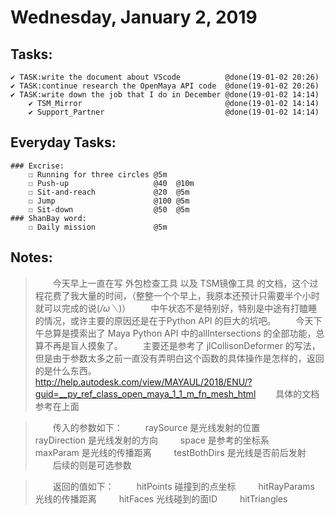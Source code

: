 # Wednesday, January 2, 2019

## Tasks:
    ✔ TASK:write the document about VScode          @done(19-01-02 20:26)
    ✔ TASK:continue research the OpenMaya API code  @done(19-01-02 20:26)
    ✔ TASK:write down the job that I do in December @done(19-01-02 14:14)
        ✔ TSM_Mirror                                @done(19-01-02 14:14)
        ✔ Support_Partner                           @done(19-01-02 14:14)



## Everyday Tasks:
    ### Excrise:
        ☐ Running for three circles @5m
        ☐ Push-up                   @40  @10m
        ☐ Sit-and-reach             @20  @5m
        ☐ Jump                      @100 @5m
        ☐ Sit-down                  @50  @5m
    ### ShanBay word:
        ☐ Daily mission             @5m

## Notes:
> &emsp;&emsp;今天早上一直在写 外包检查工具 以及 TSM镜像工具 的文档，这个过程花费了我大量的时间，（整整一个个早上，我原本还预计只需要半个小时就可以完成的说(*/ω＼*)）
> &emsp;&emsp;中午状态不是特别好，特别是中途有打瞌睡的情况，或许主要的原因还是在于Python API 的巨大的坑吧。
> &emsp;&emsp;今天下午总算是摸索出了 Maya Python API 中的allIntersections 的全部功能，总算不再是盲人摸象了。
> &emsp;&emsp;主要还是参考了 jlCollisonDeformer 的写法，但是由于参数太多之前一直没有弄明白这个函数的具体操作是怎样的，返回的是什么东西。
> &emsp;&emsp;http://help.autodesk.com/view/MAYAUL/2018/ENU/?guid=__py_ref_class_open_maya_1_1_m_fn_mesh_html
> &emsp;&emsp;具体的文档参考在上面

> &emsp;&emsp;传入的参数如下：
> &emsp;&emsp; raySource    是光线发射的位置
> &emsp;&emsp; rayDirection 是光线发射的方向
> &emsp;&emsp; space        是参考的坐标系
> &emsp;&emsp; maxParam     是光线的传播距离
> &emsp;&emsp; testBothDirs 是光线是否前后发射
> &emsp;&emsp;后续的则是可选参数

> &emsp;&emsp;返回的值如下：
> &emsp;&emsp; hitPoints    碰撞到的点坐标
> &emsp;&emsp; hitRayParams 光线的传播距离
> &emsp;&emsp; hitFaces     光线碰到的面ID
> &emsp;&emsp; hitTriangles  
> 
